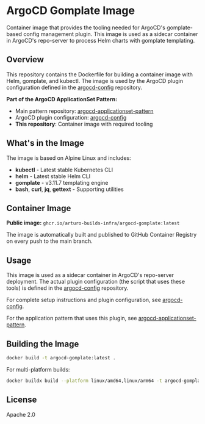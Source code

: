# ArgoCD Gomplate Image

Container image that provides the tooling needed for ArgoCD's gomplate-based config management plugin. This image is used as a sidecar container in ArgoCD's repo-server to process Helm charts with gomplate templating.

## Overview

This repository contains the Dockerfile for building a container image with Helm, gomplate, and kubectl. The image is used by the ArgoCD plugin configuration defined in the [argocd-config](https://github.com/arturo-builds-infra/argocd-config) repository.

**Part of the ArgoCD ApplicationSet Pattern:**
- Main pattern repository: [argocd-applicationset-pattern](https://github.com/arturo-builds-infra/argocd-applicationset-pattern)
- ArgoCD plugin configuration: [argocd-config](https://github.com/arturo-builds-infra/argocd-config)
- **This repository**: Container image with required tooling

## What's in the Image

The image is based on Alpine Linux and includes:

- **kubectl** - Latest stable Kubernetes CLI
- **helm** - Latest stable Helm CLI  
- **gomplate** - v3.11.7 templating engine
- **bash**, **curl**, **jq**, **gettext** - Supporting utilities

## Container Image

**Public image:** `ghcr.io/arturo-builds-infra/argocd-gomplate:latest`

The image is automatically built and published to GitHub Container Registry on every push to the main branch.

## Usage

This image is used as a sidecar container in ArgoCD's repo-server deployment. The actual plugin configuration (the script that uses these tools) is defined in the [argocd-config](https://github.com/arturo-builds-infra/argocd-config) repository.

For complete setup instructions and plugin configuration, see [argocd-config](https://github.com/arturo-builds-infra/argocd-config).

For the application pattern that uses this plugin, see [argocd-applicationset-pattern](https://github.com/arturo-builds-infra/argocd-applicationset-pattern).

## Building the Image

```bash
docker build -t argocd-gomplate:latest .
```

For multi-platform builds:

```bash
docker buildx build --platform linux/amd64,linux/arm64 -t argocd-gomplate:latest .
```

## License

Apache 2.0
